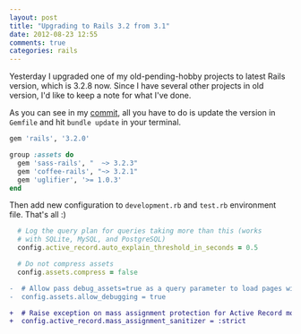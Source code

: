 ```yaml
---
layout: post
title: "Upgrading to Rails 3.2 from 3.1"
date: 2012-08-23 12:55
comments: true
categories: rails
---
```


Yesterday I upgraded one of my old-pending-hobby projects to latest Rails version, which is 3.2.8 now. Since I have several other projects in old version, I'd like to keep a note for what I've done.


As you can see in my [commit](https://github.com/kinopyo/NumberStory/commit/a11ab75263f7f74f703b377891dd0c8665bf3da5), all you have to do is update the version in `Gemfile` and hit `bundle update` in your terminal.

```ruby Gemfile
gem 'rails', '3.2.0'

group :assets do
  gem 'sass-rails', "  ~> 3.2.3"
  gem 'coffee-rails', "~> 3.2.1"
  gem 'uglifier', '>= 1.0.3'
end
```

Then add new configuration to `development.rb` and `test.rb` environment file. That's all :)

```ruby config/environments/development.rb
  # Log the query plan for queries taking more than this (works
  # with SQLite, MySQL, and PostgreSQL)
  config.active_record.auto_explain_threshold_in_seconds = 0.5

  # Do not compress assets
  config.assets.compress = false
```
```diff config/environments/test.rb
-  # Allow pass debug_assets=true as a query parameter to load pages with unpackaged assets
-  config.assets.allow_debugging = true

+  # Raise exception on mass assignment protection for Active Record models
+  config.active_record.mass_assignment_sanitizer = :strict
```